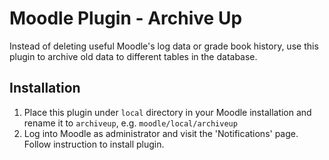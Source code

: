 Moodle Plugin - Archive Up
==========================
Instead of deleting useful Moodle's log data or grade book history, use this plugin to archive old data to different tables in the database.

Installation
------------
1. Place this plugin under `local` directory in your Moodle installation and rename it to `archiveup`, e.g. `moodle/local/archiveup`
2. Log into Moodle as administrator and visit the 'Notifications' page.  Follow instruction to install plugin.


